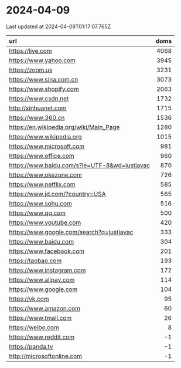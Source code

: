# 2024-04-09

<!-- BEGIN -->
Last updated at 2024-04-09T01:17:07.765Z

url | doms
:- | -:
https://live.com | 4068
https://www.yahoo.com | 3945
https://zoom.us | 3231
https://www.sina.com.cn | 3073
https://www.shopify.com | 2063
https://www.csdn.net | 1732
http://xinhuanet.com | 1715
https://www.360.cn | 1536
https://en.wikipedia.org/wiki/Main_Page | 1280
https://www.wikipedia.org | 1015
https://www.microsoft.com | 981
https://www.office.com | 960
https://www.baidu.com/s?ie=UTF-8&wd=justjavac | 870
https://www.okezone.com | 726
https://www.netflix.com | 585
https://www.jd.com/?country=USA | 565
https://www.sohu.com | 516
https://www.qq.com | 500
https://www.youtube.com | 420
https://www.google.com/search?q=justjavac | 333
https://www.baidu.com | 304
https://www.facebook.com | 201
https://taobao.com | 193
https://www.instagram.com | 172
https://www.alipay.com | 114
https://www.google.com | 104
https://vk.com | 95
https://www.amazon.com | 60
https://www.tmall.com | 26
https://weibo.com | 8
https://www.reddit.com | -1
https://panda.tv | -1
http://microsoftonline.com | -1
<!-- END -->
